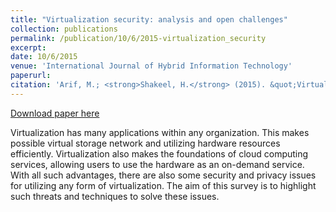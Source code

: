 ```yaml
---
title: "Virtualization security: analysis and open challenges"
collection: publications
permalink: /publication/10/6/2015-virtualization_security
excerpt:
date: 10/6/2015
venue: 'International Journal of Hybrid Information Technology'
paperurl:
citation: 'Arif, M.; <strong>Shakeel, H.</strong> (2015). &quot;Virtualization security: analysis and open challenges.&quot; <i>International Journal of Hybrid Information Technology</i>. 8(2).'
---
```


<a href='https://pdfs.semanticscholar.org/e750/ffcb54ab10582f34b93c62b1147c238ea6c2.pdf'>Download paper here</a>

Virtualization has many applications within any organization. This makes possible virtual storage network and utilizing hardware resources efficiently. Virtualization also makes the foundations of cloud computing services, allowing users to use the hardware as an on-demand service. With all such advantages, there are also some security and privacy issues for utilizing any form of virtualization. The aim of this survey is to highlight such threats and techniques to solve these issues.
